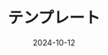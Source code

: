 ---
title: 'テンプレート'
excerpt: '説明'
coverImage: '/assets/blog/dynamic-routing/cover.jpg'
date: '2024-10-12'
ogImage:
  url: '/assets/blog/dynamic-routing/cover.jpg'
tags:
  - 'tags'
---